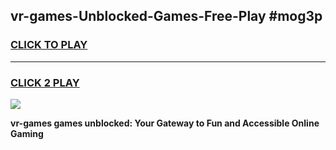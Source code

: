 
## vr-games-Unblocked-Games-Free-Play #mog3p
<h3>
<a href="https://us.freeplayer.one?title=vr-games&ref=9M">CLICK TO PLAY</a></h3>
<hr>

<h3>
<a href="https://us.freeplayer.one?title=vr-games&ref=9M">CLICK 2 PLAY</a>
  
</h3>

<a href="https://us.freeplayer.one?title=vr-games&ref=9M"><img src="https://clearcache.store/games.png"></a>


**vr-games games unblocked: Your Gateway to Fun and Accessible Online Gaming**
